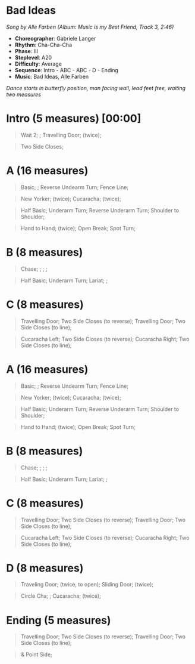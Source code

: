 # Bad Ideas
*Song by Alle Farben (Album: Music is my Best Friend, Track 3, 2:46)*
 
* **Choreographer**: Gabriele Langer
* **Rhythm**: Cha-Cha-Cha
* **Phase**: III
* **Steplevel**: A20
* **Difficulty**: Average
* **Sequence**: Intro - ABC - ABC - D - Ending
* **Music**: Bad Ideas, Alle Farben
 
*Dance starts in butterfly position, man facing wall, lead feet free, waiting two measures*
 
# Intro (5 measures) [00:00]

> Wait 2; ; Travelling Door; (twice);

> Two Side Closes;

# A (16 measures)

> Basic; ; Reverse Undearm Turn; Fence Line;

> New Yorker; (twice); Cucaracha; (twice);

> Half Basic; Underarm Turn; Reverse Underarm Turn; Shoulder to Shoulder;

> Hand to Hand; (twice); Open Break; Spot Turn;

# B (8 measures)

> Chase; ; ; ;

> Half Basic; Underarm Turn; Lariat; ;

# C (8 measures)

> Travelling Door; Two Side Closes (to reverse); Travelling Door; Two Side Closes (to line);

> Cucaracha Left; Two Side Closes (to reverse); Cucaracha Right; Two Side Closes (to line);

# A (16 measures)

> Basic; ; Reverse Undearm Turn; Fence Line;

> New Yorker; (twice); Cucaracha; (twice);

> Half Basic; Underarm Turn; Reverse Underarm Turn; Shoulder to Shoulder;

> Hand to Hand; (twice); Open Break; Spot Turn;

# B (8 measures)

> Chase; ; ; ;

> Half Basic; Underarm Turn; Lariat; ;

# C (8 measures)

> Travelling Door; Two Side Closes (to reverse); Travelling Door; Two Side Closes (to line);

> Cucaracha Left; Two Side Closes (to reverse); Cucaracha Right; Two Side Closes (to line);

# D (8 measures)

> Traveling Door; (twice, to open); Sliding Door; (twice); 

> Circle Cha; ; Cucaracha; (twice); 

# Ending (5 measures)

> Travelling Door; Two Side Closes (to reverse); Travelling Door; Two Side Closes (to line);

> & Point Side;